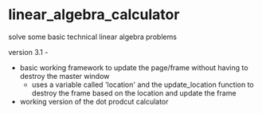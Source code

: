 # linear_algebra_calculator
solve some basic technical linear algebra problems

version 3.1 - 
- basic working framework to update the page/frame without having to destroy the master window
    - uses a variable called 'location' and the update_location function to destroy the frame based on the location and update the frame
- working version of the dot prodcut calculator
